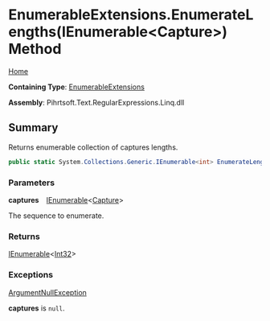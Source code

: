 # EnumerableExtensions\.EnumerateLengths\(IEnumerable\<Capture>\) Method

[Home](../../../../../../../README.md)

**Containing Type**: [EnumerableExtensions](../README.md)

**Assembly**: Pihrtsoft\.Text\.RegularExpressions\.Linq\.dll

## Summary

Returns enumerable collection of captures lengths\.

```csharp
public static System.Collections.Generic.IEnumerable<int> EnumerateLengths(this System.Collections.Generic.IEnumerable<System.Text.RegularExpressions.Capture> captures)
```

### Parameters

**captures** &ensp; [IEnumerable](https://docs.microsoft.com/en-us/dotnet/api/system.collections.generic.ienumerable-1)\<[Capture](https://docs.microsoft.com/en-us/dotnet/api/system.text.regularexpressions.capture)>

The sequence to enumerate\.

### Returns

[IEnumerable](https://docs.microsoft.com/en-us/dotnet/api/system.collections.generic.ienumerable-1)\<[Int32](https://docs.microsoft.com/en-us/dotnet/api/system.int32)>

### Exceptions

[ArgumentNullException](https://docs.microsoft.com/en-us/dotnet/api/system.argumentnullexception)

**captures** is `null`\.

